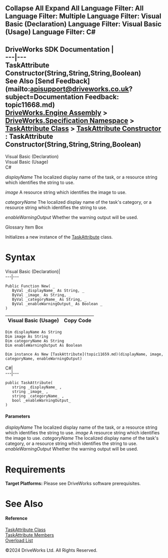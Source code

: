        

 Collapse All Expand All  Language Filter: All  Language Filter: Multiple  Language Filter: Visual Basic (Declaration) Language Filter: Visual Basic (Usage) Language Filter: C#  
---  
DriveWorks SDK Documentation  |   
---|---  
TaskAttribute Constructor(String,String,String,Boolean)   
See Also [Send Feedback](mailto:apisupport@driveworks.co.uk?subject=Documentation Feedback: topic11668.md)  
[DriveWorks.Engine Assembly](topic2156.md) > [DriveWorks.Specification Namespace](topic10764.md) > [TaskAttribute Class](topic11659.md) > [TaskAttribute Constructor](topic11665.md) : TaskAttribute Constructor(String,String,String,Boolean)  
---  
  
Visual Basic (Declaration)    
Visual Basic (Usage)    
C# 

_displayName_
    The localized display name of the task, or a resource string which identifies the string to use.

_image_
    A resource string which identifies the image to use.

_categoryName_
    The localized display name of the task's category, or a resource string which identifies the string to use.

_enableWarningOutput_
    Whether the warning output will be used.

Glossary Item Box

Initializes a new instance of the [TaskAttribute](topic11659.md) class. 

# Syntax

Visual Basic (Declaration)|   
---|---  
      
    
    Public Function New( _
       ByVal _displayName_ As String, _
       ByVal _image_ As String, _
       ByVal _categoryName_ As String, _
       ByVal _enableWarningOutput_ As Boolean _
    )  
  
Visual Basic (Usage)| Copy Code  
---|---  
      
    
    Dim displayName As String
    Dim image As String
    Dim categoryName As String
    Dim enableWarningOutput As Boolean
     
    Dim instance As New [TaskAttribute](topic11659.md)(displayName, image, categoryName, enableWarningOutput)  
  
C#|   
---|---  
      
    
    public TaskAttribute( 
       string _displayName_ ,
       string _image_ ,
       string _categoryName_ ,
       bool _enableWarningOutput_
    )  
  
#### Parameters

 _displayName_
    The localized display name of the task, or a resource string which identifies the string to use.
_image_
    A resource string which identifies the image to use.
_categoryName_
    The localized display name of the task's category, or a resource string which identifies the string to use.
_enableWarningOutput_
    Whether the warning output will be used.

# Requirements

**Target Platforms:** Please see DriveWorks software prerequisites.

# See Also

#### Reference

[TaskAttribute Class](topic11659.md)   
[TaskAttribute Members](topic11660.md)   
[Overload List](topic11665.md)

©2024 DriveWorks Ltd. All Rights Reserved.
